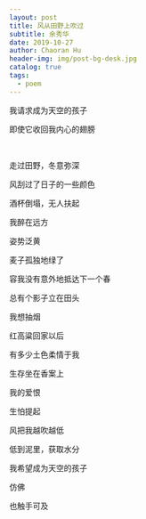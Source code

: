 ```yaml
---
layout: post
title: 风从田野上吹过
subtitle: 余秀华
date: 2019-10-27
author: Chaoran Hu
header-img: img/post-bg-desk.jpg
catalog: true
tags:
  - poem
---
```


我请求成为天空的孩子

即使它收回我内心的翅膀

&nbsp;
&nbsp;

走过田野，冬意弥深

风刮过了日子的一些颜色

酒杯倒塌，无人扶起

我醉在远方

姿势泛黄


麦子孤独地绿了

容我没有意外地抵达下一个春

总有个影子立在田头

我想抽烟


红高粱回家以后

有多少土色柔情于我

生存坐在香案上

我的爱恨

生怕提起


风把我越吹越低

低到泥里，获取水分

我希望成为天空的孩子

仿佛

也触手可及
